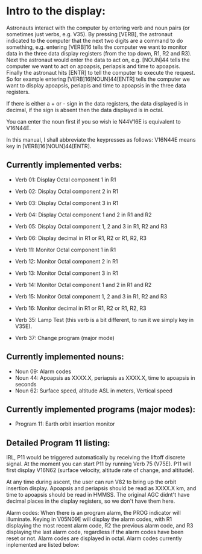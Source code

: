 Intro to the display:
=====================

Astronauts interact with the computer by entering verb and noun pairs (or sometimes just verbs, e.g. V35). By pressing [VERB], the astronaut indicated to the computer that the next two digits are a command to do something, e.g. entering [VERB]16 tells the computer we want to monitor data in the three data display registers (from the top down,
R1, R2 and R3). Next the astronaut would enter the data to act on, e.g. [NOUN]44 tells the computer we want to act
on apoapsis, periapsis and time to apoapsis. Finally the astronaut hits [ENTR] to tell the computer to execute the request. So for example entering [VERB]16[NOUN]44[ENTR] tells the computer we want to display apoapsis, periapis and time to apoapsis in the three data registers.

If there is either a + or - sign in the data registers, the data displayed is in decimal, if the sign is absent then the data displayed is in octal.

You can enter the noun first if you so wish ie N44V16E is equivalent to V16N44E.

In this manual, I shall abbreviate the keypresses as follows:
V16N44E means key in [VERB]16[NOUN]44[ENTR].


Currently implemented verbs:
---------------------------

- Verb 01: Display Octal component 1 in R1
- Verb 02: Display Octal component 2 in R1
- Verb 03: Display Octal component 3 in R1
- Verb 04: Display Octal component 1 and 2 in R1 and R2
- Verb 05: Display Octal component 1, 2 and 3 in R1, R2 and R3
- Verb 06: Display decimal in R1 or R1, R2 or R1, R2, R3

- Verb 11: Monitor Octal component 1 in R1
- Verb 12: Monitor Octal component 2 in R1
- Verb 13: Monitor Octal component 3 in R1
- Verb 14: Monitor Octal component 1 and 2 in R1 and R2
- Verb 15: Monitor Octal component 1, 2 and 3 in R1, R2 and R3
- Verb 16: Monitor decimal in R1 or R1, R2 or R1, R2, R3

- Verb 35: Lamp Test (this verb is a bit different, to run it we simply key in V35E).
- Verb 37: Change program (major mode)

Currently implemented nouns:
----------------------------

- Noun 09: Alarm codes
- Noun 44: Apoapsis as XXXX.X, periapsis as XXXX.X, time to apoapsis in seconds
- Noun 62: Surface speed, altitude ASL in meters, Vertical speed

Currently implemented programs (major modes):
---------------------------------------------

- Program 11: Earth orbit insertion monitor

Detailed Program 11 listing:
----------------------------

IRL, P11 would be triggered automatically by receiving the liftoff discrete signal. At the moment you can start P11 by running Verb 75 (V75E). P11 will first display V16N62 (surface velocity, altitude rate of change, and altitude).

At any time during ascent, the user can run V82 to bring up the orbit insertion display. Apoapsis and periapsis should be read as XXXX.X km, and time to apoapsis should be read in HMMSS. The original AGC didnt't have decimal places in the display registers, so we don't have them here.

Alarm codes:
When there is an program alarm, the PROG indicator will illuminate.
Keying in V05N09E will display the alarm codes, with R1 displaying the
most recent alarm code, R2 the previous alarm code, and R3 displaying the last alarm code, regardless if the alarm codes have been reset or not. Alarm codes are displayed in octal. Alarm codes currently inplemented are listed below:

